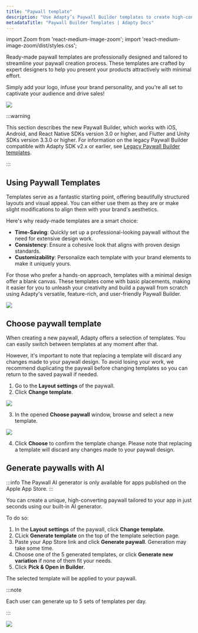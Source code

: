 ```yaml
---
title: "Paywall template"
description: "Use Adapty’s Paywall Builder templates to create high-converting paywalls."
metadataTitle: "Paywall Builder Templates | Adapty Docs"
---
```


import Zoom from 'react-medium-image-zoom';
import 'react-medium-image-zoom/dist/styles.css';

Ready-made paywall templates are professionally designed and tailored to streamline your paywall creation process. These templates are crafted by expert designers to help you present your products attractively with minimal effort. 

Simply add your logo, infuse your brand personality, and you're all set to captivate your audience and drive sales!

<Zoom>
  <img src={require('./img/501b43c-PB-templates_listing.gif').default}
  style={{
    border: '1px solid #727272', /* border width and color */
    width: '700px', /* image width */
    display: 'block', /* for alignment */
    margin: '0 auto' /* center alignment */
  }}
/>
</Zoom>

:::warning

This section describes the new Paywall Builder, which works with iOS, Android, and React Native SDKs version 3.0 or higher, and Flutter and Unity SDKs version 3.3.0 or higher. For information on the legacy Paywall Builder compatible with Adapty SDK v2.x or earlier, see [Legacy Paywall Builder templates](paywall-builder-templates-legacy).

:::

## Using Paywall Templates

Templates serve as a fantastic starting point, offering beautifully structured layouts and visual appeal. You can either use them as they are or make slight modifications to align them with your brand's aesthetics. 

Here's why ready-made templates are a smart choice:

- **Time-Saving**: Quickly set up a professional-looking paywall without the need for extensive design work.
- **Consistency**: Ensure a cohesive look that aligns with proven design standards.
- **Customizability**: Personalize each template with your brand elements to make it uniquely yours.

For those who prefer a hands-on approach, templates with a minimal design offer a blank canvas. These templates come with basic placements, making it easier for you to unleash your creativity and build a paywall from scratch using Adapty's versatile, feature-rich, and user-friendly Paywall Builder.

<Zoom>
  <img src={require('./img/eba907e-PB_templates_minimal_design.webp').default}
  style={{
    border: 'none', /* border width and color */
    width: '700px', /* image width */
    display: 'block', /* for alignment */
    margin: '0 auto' /* center alignment */
  }}
/>
</Zoom>

## Choose paywall template

When creating a new paywall, Adapty offers a selection of templates. You can easily switch between templates at any moment after that. 

However, it's important to note that replacing a template will discard any changes made to your paywall design. To avoid losing your work, we recommend duplicating the paywall before changing templates so you can return to the saved paywall if needed.

1. Go to the **Layout settings** of the paywall.
2. Click **Change template**.

<Zoom>
  <img src={require('./img/change-template.png').default}
  style={{
    border: '1px solid #727272', /* border width and color */
    width: '700px', /* image width */
    display: 'block', /* for alignment */
    margin: '0 auto' /* center alignment */
  }}
/>
</Zoom>

3. In the opened **Choose paywall** window, browse and select a new template.

<Zoom>
  <img src={require('./img/984a1e9-PB_select_template.webp').default}
  style={{
    border: '1px solid #727272', /* border width and color */
    width: '700px', /* image width */
    display: 'block', /* for alignment */
    margin: '0 auto' /* center alignment */
  }}
/>
</Zoom>

4. Click **Choose** to confirm the template change. Please note that replacing a template will discard any changes made to your paywall design.

## Generate paywalls with AI

:::info
The Paywall AI generator is only available for apps published on the Apple App Store.
:::

You can create a unique, high-converting paywall tailored to your app in just seconds using our built-in AI generator.

To do so:

1. In the **Layout settings** of the paywall, click **Change template**.
2. CLick **Generate template** on the top of the template selection page.
3. Paste your App Store link and click **Generate paywall**. Generation may take some time.
4. Choose one of the 5 generated templates, or click **Generate new variation** if none of them fit your needs.
5. Click **Pick & Open in Builder**.

The selected template will be applied to your paywall.

:::note

Each user can generate up to 5 sets of templates per day.

:::

<Zoom>
  <img src={require('./img/generate-template.gif').default}
  style={{
    border: '1px solid #727272', /* border width and color */
    width: '700px', /* image width */
    display: 'block', /* for alignment */
    margin: '0 auto' /* center alignment */
  }}
/>
</Zoom>

